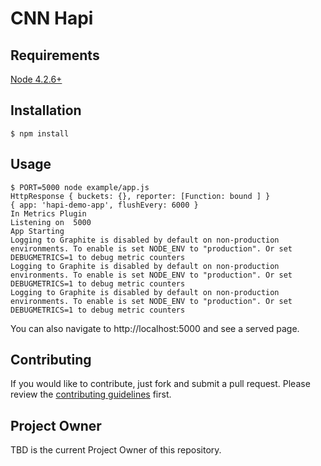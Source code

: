 # CNN Hapi


## Requirements

[Node 4.2.6+](https://npmjs.org)


## Installation

```shell
$ npm install
```


## Usage

```shell
$ PORT=5000 node example/app.js
HttpResponse { buckets: {}, reporter: [Function: bound ] }
{ app: 'hapi-demo-app', flushEvery: 6000 }
In Metrics Plugin
Listening on  5000
App Starting
Logging to Graphite is disabled by default on non-production environments. To enable is set NODE_ENV to "production". Or set DEBUGMETRICS=1 to debug metric counters
Logging to Graphite is disabled by default on non-production environments. To enable is set NODE_ENV to "production". Or set DEBUGMETRICS=1 to debug metric counters
Logging to Graphite is disabled by default on non-production environments. To enable is set NODE_ENV to "production". Or set DEBUGMETRICS=1 to debug metric counters
```

You can also navigate to http://localhost:5000 and see a served page.


## Contributing

If you would like to contribute, just fork and submit a pull request.  Please
review the [contributing guidelines](./CONTRIBUTING.md)
first.


## Project Owner

TBD is the current Project Owner of this repository.
